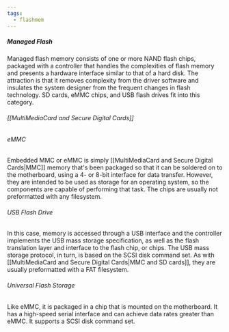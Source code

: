 ```yaml
---
tags:
  - flashmem
---
```

##### Managed Flash
Managed flash memory consists of one or more NAND flash chips, packaged with a controller that handles the complexities of flash memory and presents a hardware interface similar to that of a hard disk. The attraction is that it removes complexity from the driver software and insulates the system designer from the frequent changes in flash technology. SD cards, eMMC chips, and USB flash drives fit into this category.
###### [[MultiMediaCard and Secure Digital Cards]]
###### eMMC
Embedded MMC or eMMC is simply [[MultiMediaCard and Secure Digital Cards|MMC]] memory that's been packaged so that it can be soldered on to the motherboard, using a 4- or 8-bit interface for data transfer. However, they are intended to be used as storage for an operating system, so the components are capable of performing that task. The chips are usually not preformatted with any filesystem.
###### USB Flash Drive
In this case, memory is accessed through a USB interface and the controller implements the USB mass storage specification, as well as the flash translation layer and interface to the flash chip, or chips. The USB mass storage protocol, in turn, is based on the SCSI disk command set. As with [[MultiMediaCard and Secure Digital Cards|MMC and SD cards]], they are usually preformatted with a FAT filesystem.
###### Universal Flash Storage
Like eMMC, it is packaged in a chip that is mounted on the motherboard. It has a high-speed serial interface and can achieve data rates greater than eMMC. It supports a SCSI disk command set.